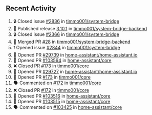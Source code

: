 ## Recent Activity

<!--START_SECTION:activity-->
1. 🔒 Closed issue [#2836](https://github.com/timmo001/system-bridge/issues/2836) in [timmo001/system-bridge](https://github.com/timmo001/system-bridge)
2. 🚀 Published release [3.10.1](https://github.com/3.10.1) in [timmo001/system-bridge-backend](https://github.com/timmo001/system-bridge-backend)
3. 🔒 Closed issue [#2366](https://github.com/timmo001/system-bridge/issues/2366) in [timmo001/system-bridge](https://github.com/timmo001/system-bridge)
4. 🎉 Merged PR [#28](https://github.com/timmo001/system-bridge-backend/pull/28) in [timmo001/system-bridge-backend](https://github.com/timmo001/system-bridge-backend)
5. ❗ Opened issue [#2844](https://github.com/timmo001/system-bridge/issues/2844) in [timmo001/system-bridge](https://github.com/timmo001/system-bridge)
6. 💪 Opened PR [#29739](https://github.com/home-assistant/home-assistant.io/pull/29739) in [home-assistant/home-assistant.io](https://github.com/home-assistant/home-assistant.io)
7. 💪 Opened PR [#103564](https://github.com/home-assistant/core/pull/103564) in [home-assistant/core](https://github.com/home-assistant/core)
8. ❌ Closed PR [#173](https://github.com/timmo001/core/pull/173) in [timmo001/core](https://github.com/timmo001/core)
9. 💪 Opened PR [#29727](https://github.com/home-assistant/home-assistant.io/pull/29727) in [home-assistant/home-assistant.io](https://github.com/home-assistant/home-assistant.io)
10. 💪 Opened PR [#173](https://github.com/timmo001/core/pull/173) in [timmo001/core](https://github.com/timmo001/core)
11. 🗣 Commented on [#172](https://github.com/timmo001/core/issues/172) in [timmo001/core](https://github.com/timmo001/core)
12. ❌ Closed PR [#172](https://github.com/timmo001/core/pull/172) in [timmo001/core](https://github.com/timmo001/core)
13. 💪 Opened PR [#103516](https://github.com/home-assistant/core/pull/103516) in [home-assistant/core](https://github.com/home-assistant/core)
14. 💪 Opened PR [#103515](https://github.com/home-assistant/core/pull/103515) in [home-assistant/core](https://github.com/home-assistant/core)
15. 🗣 Commented on [#103425](https://github.com/home-assistant/core/issues/103425) in [home-assistant/core](https://github.com/home-assistant/core)
<!--END_SECTION:activity-->

